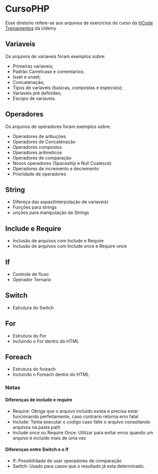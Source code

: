 # CursoPHP

Esse diretorio refere-se aos arquivos de exercicios do curso da [HCode Treinamentos](https://www.udemy.com/course/curso-php-7-online/) da Udemy

## Variaveis 
Os arquivos de variaveis foram exemplos sobre: 
- Primeiras variaveis;
- Padrão Camelcase e comentarios;
- Isset e unset;
- Concatenação;
- Tipos de variaveis (basicas, compostas e especiais);
- Variaveis pré definidas;
- Escopo de variaveis.

## Operadores
Os arquivos de operadores foram exemplos sobre:
- Operadores de aribuções
- Operadores de Concatenação
- Operadores compostos
- Operadores aritmeticos
- Operadores de comparação
- Novos operadores (Spaceship e Null Coalesce)
- Operadores de incremento e decremento 
- Prioridade de operadores

## String
- Difereça das aspas(Interpolação de variaveis)
- Funções para strings
- unções para manipulação de Strings

## Include e Require
- Inclusão de arquivos com Include e Require
- Inclusão de arquivos com Include once e Require once

## If
- Controle de fluxo
- Operador Ternario

## Switch
- Estrutura do Switch

## For
- Estrutura do For
- Incluindo o For dentro do HTML

## Foreach
- Estrutura do foreach
- Incluindo o Foreach dentro do HTML

### Notas
#### Diferenças de include e require
- Require: Obriga que o arquivo incluido exista e precisa estar funcionando perfeitamente, caso contrario retorna erro fatal
- Include: Tenta executar o codigo caso falte o arquivo consultando arquivos na pasta path
- Include once ou Require Once: Utilizar para evitar erros quando um arquivo é incluido mais de uma vez

#### Diferenças entre Switch e o If
- If: Possibilidade de usar operadores de comparação
- Switch: Usado para casos que o resultado já esta determinado.